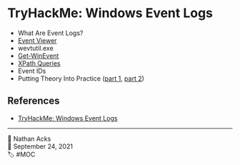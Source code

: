 # TryHackMe: Windows Event Logs

* What Are Event Logs?
* [Event Viewer](../log/2021-09-25-tryhackme-pre-security-supplements.md)
* wevtutil.exe
* [Get-WinEvent](../log/2021-09-25-tryhackme-pre-security-supplements.md)
* [XPath Queries](../log/2021-09-25-tryhackme-pre-security-supplements.md)
* Event IDs
* Putting Theory Into Practice ([part 1](../log/2021-09-25-tryhackme-pre-security-supplements.md), [part 2](../log/2021-09-26-tryhackme-pre-security-supplements.md))

## References

* [TryHackMe: Windows Event Logs](https://tryhackme.com/room/windowseventlogs)

- - - -

👤 Nathan Acks  
📅 September 24, 2021  
🏷️ #MOC
